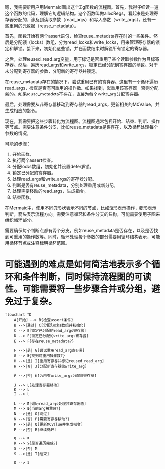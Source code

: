 嗯，我需要帮用户用Mermaid画出这个Zig函数的流程图。首先，我得仔细读一遍这个函数的代码，理解它的逻辑结构。这个函数叫做allocRegs，看起来是处理寄存器分配的，涉及到读取参数（read_args）和写入参数（write_args），还有一些重用的元数据（reuse_metadata）。

首先，函数开始有两个assert语句，检查reuse_metadata存在时的一些条件。然后是分配锁（locks）数组，分为read_locks和write_locks，用来管理寄存器的锁定和解锁。接下来，初始化这些锁，并在函数结束时解锁所有锁定的寄存器。

之后，处理reused_read_arg变量，用于标记是否重用了某个读取参数作为目标寄存器。然后，遍历read_args和write_args，锁定已经分配到寄存器的参数。对于未分配到寄存器的参数，分配新的寄存器并锁定。

在reuse_metadata存在的情况下，尝试重用已有的寄存器。这里有一个循环遍历read_args，检查是否有可重用的操作数。如果找到，就重用该寄存器，否则分配新的。如果reuse_metadata不存在，直接为每个write_arg分配寄存器。

最后，处理需要从非寄存器移动到寄存器的read_args，更新相关的MCValue，并生成相应的指令。

现在，我需要把这些步骤转化为流程图。流程图通常包括开始、结束、判断、操作等节点。需要注意条件分支，比如reuse_metadata是否存在，以及循环处理每个参数的情况。

可能的步骤：
1. 开始函数。
2. 执行两个assert检查。
3. 分配locks数组，初始化并设置defer解锁。
4. 锁定已分配的寄存器。
5. 处理read_args和write_args的寄存器分配。
6. 判断是否有reuse_metadata，分别处理重用或新分配。
7. 处理需要移动的read_args，生成指令。
8. 结束函数。

在Mermaid中，使用不同的形状表示不同的节点，比如矩形表示操作，菱形表示判断，箭头表示流程方向。需要注意循环和条件分支的结构，可能需要使用子图来组织循环部分。

需要确保每个判断点都有两个分支，例如reuse_metadata是否存在，以及是否找到可重用的操作数等。同时，循环处理每个参数的部分需要用循环结构表示，可能用循环节点或注释标明循环范围。

可能遇到的难点是如何简洁地表示多个循环和条件判断，同时保持流程图的可读性。可能需要将一些步骤合并或分组，避免过于复杂。
================================================
```mermaid
flowchart TD
    A[开始] --> B{检查assert条件}
    B -->|通过| C[分配locks数组并初始化]
    C --> D[锁定已分配的read_args寄存器]
    D --> E[锁定已分配的write_args寄存器]
    E --> F{存在reuse_metadata?}
    
    F -->|是| G[尝试重用read_arg寄存器]
    G --> H{找到可重用操作数?}
    H -->|是| I[重用寄存器并标记reused_read_arg]
    H -->|否| J[分配新寄存器给write_arg]
    
    F -->|否| K[为所有write_args分配新寄存器]
    
    J --> L[处理寄存器移动]
    K --> L
    I --> L
    
    L --> M[遍历read_args处理非寄存器值]
    M --> N{当前arg被重用?}
    N -->|是| O[跳过]
    N -->|否| P{需要寄存器移动?}
    P -->|是| Q[更新MCValue并生成指令]
    P -->|否| R[继续循环]
    
    Q --> R
    R --> S{是否遍历完成?}
    S -->|否| M
    S -->|是| T[结束]
    
    O --> S
```